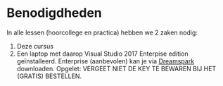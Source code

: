# Benodigdheden

In alle lessen \(hoorcollege en practica\) hebben we 2 zaken nodig:

1. Deze cursus
2. Een laptop met daarop Visual Studio 2017 Enterpise edition geïnstalleerd. Enterprise \(aanbevolen\) kan je via [Dreamspark](https://dreamspark.ap.be) downloaden. Opgelet: VERGEET NIET DE KEY TE BEWAREN BIJ HET \(GRATIS\) BESTELLEN.